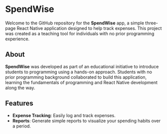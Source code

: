 # SpendWise

Welcome to the GitHub repository for the **SpendWise** app, a simple three-page React Native application designed to help track expenses. This project was created as a teaching tool for individuals with no prior programming experience.

## About

**SpendWise** was developed as part of an educational initiative to introduce students to programming using a hands-on approach. Students with no prior programming background collaborated to build this application, learning the fundamentals of programming and React Native development along the way.

## Features

- **Expense Tracking**: Easily log and track expenses.
- **Reports**: Generate simple reports to visualize your spending habits over a period.